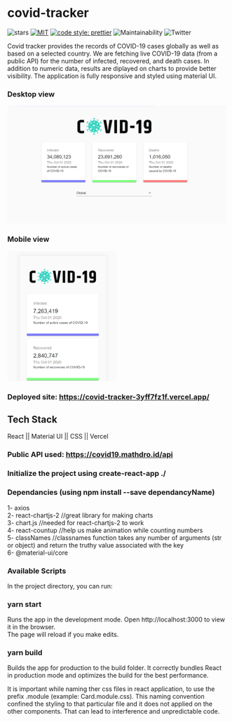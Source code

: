 # covid-tracker <br />
![stars](https://img.shields.io/github/stars/Minakshi-Verma/covid-tracker) [![MIT](https://img.shields.io/packagist/l/doctrine/orm.svg)](https://img.shields.io/github/license/Minakshi-Verma/covid-tracker) [![code style: prettier](https://img.shields.io/badge/code_style-prettier-ff69b4.svg?style=flat-square)](https://github.com/prettier/prettier) ![Maintainability](https://api.codeclimate.com/v1/badges/39c95c84b11b91c11a7b/maintainability) ![Twitter](https://img.shields.io/twitter/url?style=social&url=https%3A%2F%2Ftwitter.com%2Fminakshi_12) 
 

Covid tracker provides the records of COVID-19 cases globally as well as based on a selected country. We are fetching live COVID-19 data (from a public API) for the number of infected, recovered, and death cases. In addition to numeric data, results are diplayed on charts to provide better visibility. The application is fully responsive and styled using material UI.
 
 ### Desktop view <br />
<img src="./img/Screenshot (10).png" alt="desktop" width="500">

### Mobile view <br />
<img src="./img/Screenshot (12).png" alt="mobile" width="250">



### Deployed site: https://covid-tracker-3yff7fz1f.vercel.app/

## Tech Stack
React || Material UI || CSS || Vercel 

### Public API used: https://covid19.mathdro.id/api

### Initialize the project using create-react-app ./

### Dependancies (using npm install --save dependancyName)
1- axios  <br />
2- react-chartjs-2    //great library for making charts   <br />
3- chart.js          //needed for react-chartjs-2 to work   <br />
4- react-countup    //help us  make animation while counting numbers   <br />
5- classNames      //classnames function takes any number of arguments (str or object) and return the truthy value associated with the key   <br />
6- @material-ui/core   <br />

### Available Scripts
In the project directory, you can run:

### yarn start
Runs the app in the development mode.
Open http://localhost:3000 to view it in the browser. <br />
The page will reload if you make edits. <br />

### yarn build
Builds the app for production to the build folder.
It correctly bundles React in production mode and optimizes the build for the best performance.



It is important while naming ther css files in react application, to use the prefix .module (example: Card.module.css). This naming convention confined the styling to that particular file and it does not applied on the other components. That can lead to interference and unpredictable code.

